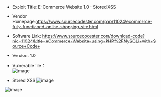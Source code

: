 * Exploit Title: E-Commerce Website 1.0 - Stored XSS  

* Vendor Homepage:https://www.sourcecodester.com/php/11024/ecommerce-fully-functioned-online-shopping-site.html  

* Software Link: https://www.sourcecodester.com/download-code?nid=11024&title=eCommerce+Website+using+PHP%2FMySQLi+with+Source+Code+  

* Version: 1.0  

* Vulnerable file：    
![image]()    
  
* Stored XSS 
![image]()   
 
![image]()     

